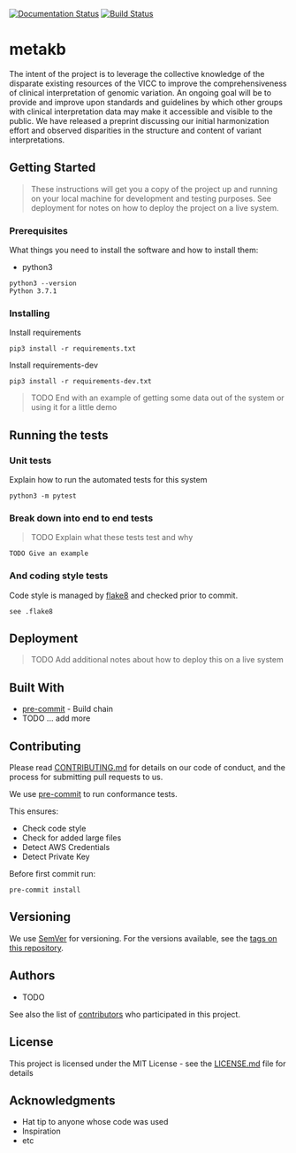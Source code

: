 [![Documentation Status](https://readthedocs.org/projects/vicc-metakb/badge/?version=latest)](https://vicc-metakb.readthedocs.io/en/latest/?badge=latest) [![Build Status](https://travis-ci.org/cancervariants/metakb.svg?branch=master)](https://travis-ci.org/cancervariants/metakb)

# metakb

The intent of the project is to leverage the collective knowledge of the disparate existing resources of the VICC to improve the comprehensiveness of clinical interpretation of genomic variation. An ongoing goal will be to provide and improve upon standards and guidelines by which other groups with clinical interpretation data may make it accessible and visible to the public. We have released a preprint discussing our initial harmonization effort and observed disparities in the structure and content of variant interpretations.

## Getting Started

> These instructions will get you a copy of the project up and running on your local machine for development and testing purposes. See deployment for notes on how to deploy the project on a live system.

### Prerequisites

What things you need to install the software and how to install them:

* python3

```
python3 --version
Python 3.7.1
```

### Installing

Install requirements

```
pip3 install -r requirements.txt
```

Install requirements-dev

```
pip3 install -r requirements-dev.txt
```


> TODO End with an example of getting some data out of the system or using it for a little demo

## Running the tests

### Unit tests

Explain how to run the automated tests for this system

```
python3 -m pytest
```


### Break down into end to end tests

> TODO Explain what these tests test and why

```
TODO Give an example
```

### And coding style tests

Code style is managed by [flake8](https://github.com/PyCQA/flake8) and checked prior to commit.

```
see .flake8

```

## Deployment

> TODO Add additional notes about how to deploy this on a live system

## Built With

* [pre-commit](https://pre-commit.com) - Build chain
* TODO ... add more

## Contributing

Please read [CONTRIBUTING.md](CONTRIBUTING.md) for details on our code of conduct, and the process for submitting pull requests to us.

We use [pre-commit](https://pre-commit.com/#usage) to run conformance tests.

This ensures:

* Check code style
* Check for added large files
* Detect AWS Credentials
* Detect Private Key

Before first commit run:

```
pre-commit install
```


## Versioning

We use [SemVer](http://semver.org/) for versioning. For the versions available, see the [tags on this repository](https://github.com/cancervariants/metakb/tags).

## Authors

* TODO

See also the list of [contributors](https://github.com/cancervariants/metakb/contributors) who participated in this project.

## License

This project is licensed under the MIT License - see the [LICENSE.md](LICENSE.md) file for details

## Acknowledgments

* Hat tip to anyone whose code was used
* Inspiration
* etc
